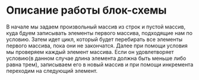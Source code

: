 # Описание работы блок-схемы

В начале мы задаем произвольный массив из строк и пустой массив, куда бдуем записывать элементы первого массива, подходящие нам по условию. Затем идет цикл, который будет перебирать все элементы первого массива, пока они не закончатся. Далее при помощи условия мы проверяем каждый элемент массива. Если он удовлетворяет условию(в данном случае длина элемента должна быть меньше либо равна трем), записываем его в новый массив и при помощи инкремента переходим на следующий элемент.